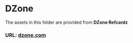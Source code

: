 # DZone

The assets in this folder are provided from **DZone Refcardz**

### URL: [dzone.com](https://dzone.com)